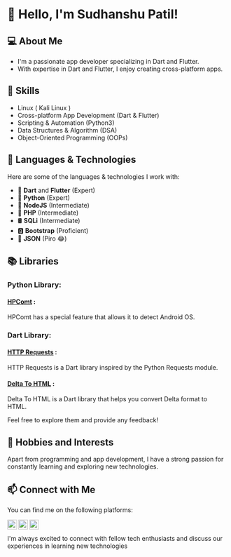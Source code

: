 # 👋 Hello, I'm Sudhanshu Patil!

## 💻 About Me
- I'm a passionate app developer specializing in Dart and Flutter.
- With expertise in Dart and Flutter, I enjoy creating cross-platform apps.
 
## 🚀 Skills
- Linux ( Kali Linux )
- Cross-platform App Development (Dart & Flutter)
- Scripting & Automation (Python3)
- Data Structures & Algorithm (DSA)
- Object-Oriented Programming (OOPs)

## 🌿 Languages & Technologies
Here are some of the languages & technologies I work with:

- 🎯 **Dart** and **Flutter** (Expert)
- 🐍 **Python** (Expert)
- 🧪 **NodeJS** (Intermediate)
- 📡 **PHP** (Intermediate)
- 🛢️ **SQLi** (Intermediate)
- 🅱️ **Bootstrap** (Proficient)
- 🧬 **JSON** (Piro 😂) 
## 📚 Libraries

### Python Library:
#### [HPComt](https://pypi.org/project/hpcomt/) :
 HPComt has a special feature that allows it to detect Android OS.

### Dart Library:
#### [HTTP Requests](https://pub.dev/packages/http_requests) :
 HTTP Requests is a Dart library inspired by the Python Requests module.

#### [Delta To HTML](https://pub.dev/packages/delta_to_html) :
 Delta To HTML is a Dart library that helps you convert Delta format  to HTML.

Feel free to explore them and provide any feedback!

## 🌱 Hobbies and Interests
Apart from programming and app development, I have a strong passion for constantly learning and exploring new technologies.

## 📫 Connect with Me
You can find me on the following platforms:

<a href="https://www.github.com/sidhu-patil/">
  <img align="left" alt="Sudhanshu Patil" width="22px" src="https://raw.githubusercontent.com/hiverkiya/hiverkiya/master/images/github.svg" />
</a>
<a href="https://www.instagram.com/sidhu_patil_._">
  <img align="left" alt="Sudhanshu Patil" width="22px" src="https://raw.githubusercontent.com/hiverkiya/hiverkiya/master/images/instagram.svg" />
</a>
<a href="https://www.linkedin.com/in/sudhanshu-patil/">
  <img align="left" alt="Sudhanshu Patil" width="22px" src="https://raw.githubusercontent.com/hiverkiya/hiverkiya/master/images/linkedin.svg" />
</a> 
<br/>
<br/>
I'm always excited to connect with fellow tech enthusiasts and discuss our experiences in learning new technologies

